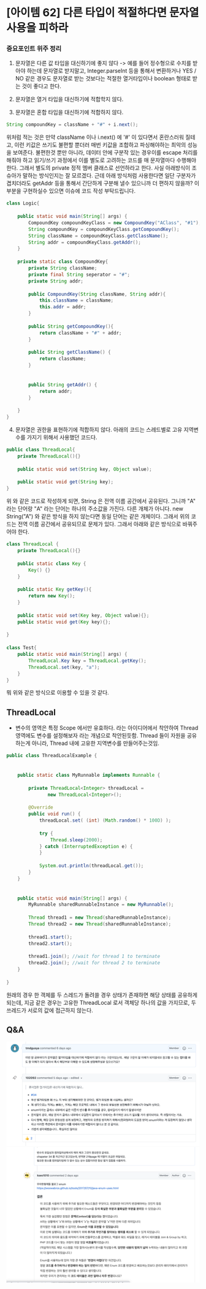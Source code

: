 # [아이템 62] 다른 타입이 적절하다면 문자열 사용을 피하라

### 중요포인트 위주 정리
1. 문자열은 다른 값 타입을 대신하기에 좋지 않다 -> 예를 들어 정수형으로 수치를 받아야 하는데 문자열로 받지말고, Integer.parseInt 등을 통해서 변환하거나
YES / NO 같은 경우도 문자열로 받는 것보다는 적절한 열거타입이나 boolean 형태로 받는 것이 좋다고 한다.
   
2. 문자열은 열거 타입을 대신하기에 적합학지 않다. 

3. 문자열은 혼합 타입을 대신하기에 적합하지 않다. 
```java
String compoundKey = className + "#" + i.next();
```
위처럼 적는 것은 만약 className 이나 i.next() 에 '#' 이 있다면서 혼란스러워 질테고, 이런 키값은 쓰기도 불편할 뿐더러 매번 키값을 조합하고 파싱해야하는 최악의 성능을 보여준다.
불편한것 뿐만 아니라, 데이터 안에 구분작 있는 경우이를 escape 처리를 해줘야 하고 읽기/쓰기 과정에서 이를 별도로 고려하는 코드를 매 문자열마다 수행해야한다.
그래서 별도의 private 정적 멤버 클래스로 선언하라고 한다. 사실 아래방식이 조슈아가 말하는 방식인지는 잘 모르겠다. 근데 아래 방식처럼 사용한다면 일단 구분자가 겹치더라도
getAddr 등을 통해서 간단하게 구분해 낼수 있으니까 더 편하지 않을까? 이 부분을 구현하실수 있으면 이슈에 코드 작성 부탁드립니다.
```java
class Logic{

    public static void main(String[] args) {
        CompoundKey compoundKeyClass = new CompoundKey("AClass", "#1");
        String compoundKey = compoundKeyClass.getCompoundKey();
        String className = compoundKeyClass.getClassName();
        String addr = compoundKeyClass.getAddr();
    }

    private static class CompoundKey{
        private String className;
        private final String seperator = "#";
        private String addr;

        public CompoundKey(String className, String addr){
            this.className = className;
            this.addr = addr;
        }

        public String getCompoundKey(){
            return className + "#" + addr;
        }

        public String getClassName() {
            return className;
        }


        public String getAddr() {
            return addr;
        }

    }
}
```

4. 문자열은 권한을 표현하기에 적합하지 않다. 아래의 코드는 스레드별로 고유 지역변수를 가지기 위해서 사용했던 코드다.
```java
public class ThreadLocal{
    private ThreadLocal(){}
    
    public static void set(String key, Object value);
    
    public static void get(String key);
}
```
위 와 같은 코드로 작성하게 되면, String 은 전역 이름 공간에서 공유된다. 그니까 "A" 라는 단어랑 "A" 라는 단어는 하나의 주소값을 가진다. 다른 개체가 아니다.
new String("A") 와 같은 방식을 하지 않는다면 동일 단어는 같은 개체이다. 그래서 위의 코드는 전역 이름 공간에서 공유되므로 문제가 있다. 그래서 아래와 같은 방식으로 바꿔주어야 한다.
```java
class ThreadLocal {
    private ThreadLocal(){}

    public static class Key {
        Key() {}
    }

    public static Key getKey(){
        return new Key();
    }

    public static void set(Key key, Object value){};
    public static void get(Key key){};

}

class Test{
    public static void main(String[] args) {
        ThreadLocal.Key key = ThreadLocal.getKey();
        ThreadLocal.set(key, "a");
    }
}
```

뭐 위와 같은 방식으로 이용할 수 있을 것 같다. 

## ThreadLocal

- 변수의 영역은 특정 Scope 에서만 유효하다. 라는 아이디어에서 착안하여 Thread 영역에도 변수를 설정해보자 라는 개념으로 착안된듯함.
Thread 들이 자원을 공유하는게 아니라, Thread 내에 고유한 지역변수를 만들어주는것임.
  
```java
public class ThreadLocalExample {


    public static class MyRunnable implements Runnable {

        private ThreadLocal<Integer> threadLocal =
               new ThreadLocal<Integer>();

        @Override
        public void run() {
            threadLocal.set( (int) (Math.random() * 100D) );
    
            try {
                Thread.sleep(2000);
            } catch (InterruptedException e) {
            }
    
            System.out.println(threadLocal.get());
        }
    }


    public static void main(String[] args) {
        MyRunnable sharedRunnableInstance = new MyRunnable();

        Thread thread1 = new Thread(sharedRunnableInstance);
        Thread thread2 = new Thread(sharedRunnableInstance);

        thread1.start();
        thread2.start();

        thread1.join(); //wait for thread 1 to terminate
        thread2.join(); //wait for thread 2 to terminate
    }

}
```

원래의 경우 한 객체를 두 스레드가 돌려쓸 경우 상태가 존재하면 해당 상태를 공유하게 되는데, 지금 같은 경우는 고유한 ThreadLocal 로서
객체당 하나의 값을 가지므로, 두 쓰레드가 서로의 값에 접근하지 않는다.

## Q&A

![Q](https://raw.githubusercontent.com/tmdgusya/imageStore/master/0202/0202-4.png)
![Q](https://raw.githubusercontent.com/tmdgusya/imageStore/master/0202/0202-5.png)
